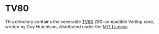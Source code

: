 TV80
====

This directory contains the venerable [TV80][] Z80-compatible Verilog
core, written by Guy Hutchison, distributed under the [MIT License][].

 [TV80]: https://github.com/hutch31/tv80
 [MIT License]: LICENSE

